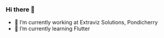 ### Hi there 👋

- 🔭 I’m currently working at Extraviz Solutions, Pondicherry
- 🌱 I’m currently learning Flutter
